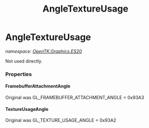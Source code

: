 ﻿---
title: AngleTextureUsage
---

# AngleTextureUsage
_namespace: [OpenTK.Graphics.ES20](N-OpenTK.Graphics.ES20.html)_

Not used directly.



### Properties

#### FramebufferAttachmentAngle
Original was GL_FRAMEBUFFER_ATTACHMENT_ANGLE = 0x93A3
#### TextureUsageAngle
Original was GL_TEXTURE_USAGE_ANGLE = 0x93A2

